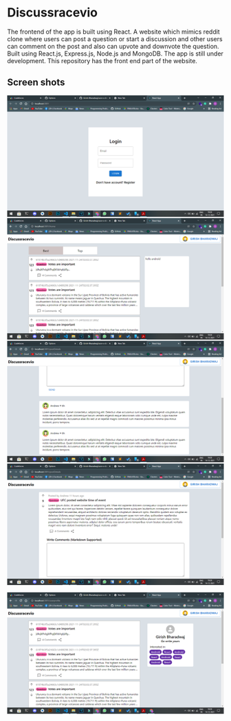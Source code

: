 # Discussracevio

The frontend of the app is built using React.
A website which mimics reddit clone where users can post a question or start a discussion and other users can comment on
the post and also can upvote and downvote the question.
Built using React.js, Express.js, Node.js and MongoDB.
The app is still under development.
This repository has the front end part of the website.


## Screen shots

<img src="/screenshots/login.png" > <img src="/screenshots/home.png" >
<img src="/screenshots/comments.png"> <img src="/screenshots/details.png" >

<img src="/screenshots/profile.png" >



